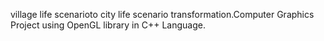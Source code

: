 village life scenarioto city life scenario transformation.Computer Graphics Project using OpenGL library in C++ Language.
